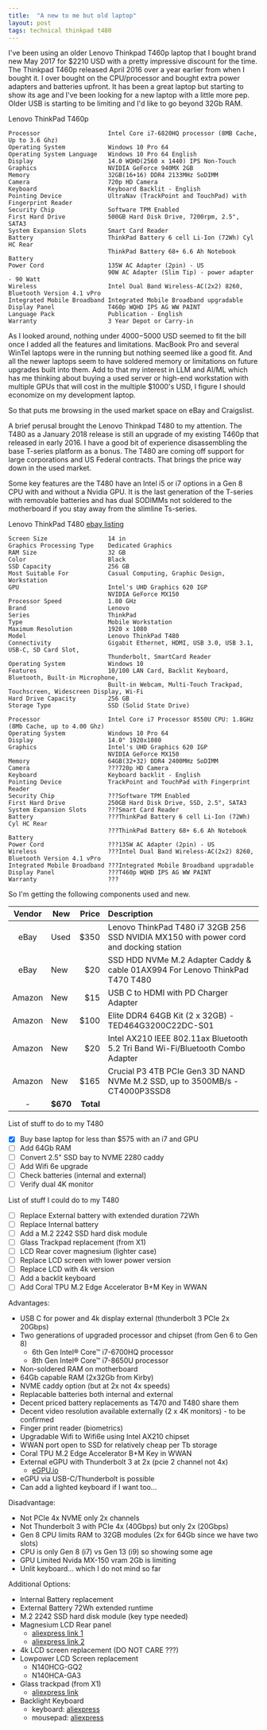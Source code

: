 ```yaml
---
title:  "A new to me but old laptop"
layout: post
tags: technical thinkpad t480
---
```


I've been using an older Lenovo Thinkpad T460p laptop that I bought brand new May 2017 for $2210 USD with a pretty impressive discount for the time. The Thinkpad T460p released April 2016 over a year earlier from when I bought it. I over bought on the CPU/processor and bought extra power adapters and batteries upfront. It has been a great laptop but starting to show its age and I've been looking for a new laptop with a little more pep. Older USB is starting to be limiting and I'd like to go beyond 32Gb RAM.

<!-- excerpt-end -->

Lenovo ThinkPad T460p

```text
Processor                   Intel Core i7-6820HQ processor (8MB Cache, Up to 3.6 Ghz)
Operating System            Windows 10 Pro 64
Operating System Language   Windows 10 Pro 64 English
Display                     14.0 WQHD(2560 x 1440) IPS Non-Touch
Graphics                    NVIDIA GeForce 940MX 2GB
Memory                      32GB(16+16) DDR4 2133MHz SoDIMM
Camera                      720p HD Camera
Keyboard                    Keyboard Backlit - English
Pointing Device             UltraNav (TrackPoint and TouchPad) with Fingerprint Reader
Security Chip               Software TPM Enabled
First Hard Drive            500GB Hard Disk Drive, 7200rpm, 2.5", SATA3
System Expansion Slots      Smart Card Reader
Battery                     ThinkPad Battery 6 cell Li-Ion (72Wh) Cyl HC Rear
                            ThinkPad Battery 68+ 6.6 Ah Notebook Battery
Power Cord                  135W AC Adapter (2pin) - US
                            90W AC Adapter (Slim Tip) - power adapter - 90 Watt
Wireless                    Intel Dual Band Wireless-AC(2x2) 8260, Bluetooth Version 4.1 vPro
Integrated Mobile Broadband Integrated Mobile Broadband upgradable
Display Panel               T460p WQHD IPS AG WW PAINT
Language Pack               Publication - English
Warranty                    3 Year Depot or Carry-in
```

As I looked around, nothing under $4000-$5000 USD seemed to fit the bill once I added all the features and limitations. MacBook Pro and several WinTel laptops were in the running but nothing seemed like a good fit. And all the newer laptops seem to have soldered memory or limitations on future upgrades built into them. Add to that my interest in LLM and AI/ML which has me thinking about buying a used server or high-end workstation with multiple GPUs that will cost in the multiple $1000's USD, I figure I should economize on my development laptop.

So that puts me browsing in the used market space on eBay and Craigslist.

A brief perusal brought the Lenovo Thinkpad T480 to my attention. The T480 as a January 2018 release is still an upgrade of my existing T460p that released in early 2016. I have a good bit of experience disassembling the base T-series platform as a bonus. The T480 are coming off support for large corporations and US Federal contracts. That brings the price way down in the used market.

Some key features are the T480 have an Intel i5 or i7 options in a Gen 8 CPU with and without a Nvidia GPU. It is the last generation of the T-series with removable batteries and has dual SODIMMs not soldered to the motherboard if you stay away from the slimline Ts-series.

Lenovo ThinkPad T480 [ebay listing](https://www.ebay.com/itm/204515238921)

```text
Screen Size                 14 in
Graphics Processing Type    Dedicated Graphics
RAM Size                    32 GB
Color                       Black
SSD Capacity                256 GB
Most Suitable For           Casual Computing, Graphic Design, Workstation
GPU                         Intel's UHD Graphics 620 IGP
                            NVIDIA GeForce MX150
Processor Speed             1.80 GHz
Brand                       Lenovo
Series                      ThinkPad
Type                        Mobile Workstation
Maximum Resolution          1920 x 1080
Model                       Lenovo ThinkPad T480
Connectivity                Gigabit Ethernet, HDMI, USB 3.0, USB 3.1, USB-C, SD Card Slot,
                            Thunderbolt, SmartCard Reader
Operating System            Windows 10
Features                    10/100 LAN Card, Backlit Keyboard, Bluetooth, Built-in Microphone,
                            Built-in Webcam, Multi-Touch Trackpad, Touchscreen, Widescreen Display, Wi-Fi
Hard Drive Capacity         256 GB
Storage Type                SSD (Solid State Drive)
```

```text
Processor                   Intel Core i7 Processor 8550U CPU: 1.8GHz (8Mb Cache, up to 4.00 Ghz)
Operating System            Windows 10 Pro 64
Display                     14.0" 1920x1080
Graphics                    Intel's UHD Graphics 620 IGP
                            NVIDIA GeForce MX150
Memory                      64GB(32+32) DDR4 2400MHz SoDIMM
Camera                      ???720p HD Camera
Keyboard                    Keyboard backlit - English
Pointing Device             TrackPoint and TouchPad with Fingerprint Reader
Security Chip               ???Software TPM Enabled
First Hard Drive            250GB Hard Disk Drive, SSD, 2.5", SATA3
System Expansion Slots      ???Smart Card Reader
Battery                     ???ThinkPad Battery 6 cell Li-Ion (72Wh) Cyl HC Rear
                            ???ThinkPad Battery 68+ 6.6 Ah Notebook Battery
Power Cord                  ???135W AC Adapter (2pin) - US
Wireless                    ???Intel Dual Band Wireless-AC(2x2) 8260, Bluetooth Version 4.1 vPro
Integrated Mobile Broadband ???Integrated Mobile Broadband upgradable
Display Panel               ???T460p WQHD IPS AG WW PAINT
Warranty                    ???
```

So I'm getting the following components used and new.

| Vendor | New | Price | Description |
| :--:   | --- | --:   | :-- |
| eBay   | Used | $350 | Lenovo ThinkPad T480 i7 32GB 256 SSD NVIDIA MX150 with power cord and docking station |
| eBay   | New |  $20  | SSD HDD NVMe M.2 Adapter Caddy & cable 01AX994 For Lenovo ThinkPad T470 T480 |
| Amazon | New |  $15  | USB C to HDMI with PD Charger Adapter |
| Amazon | New | $100  | Elite DDR4 64GB Kit (2 x 32GB) - TED464G3200C22DC-S01 |
| Amazon | New |  $20  | Intel AX210 IEEE 802.11ax Bluetooth 5.2 Tri Band Wi-Fi/Bluetooth Combo Adapter |
| Amazon | New | $165  | Crucial P3 4TB PCIe Gen3 3D NAND NVMe M.2 SSD, up to 3500MB/s - CT4000P3SSD8 |
| - | **$670** | **Total** | |

List of stuff to do to my T480

- [x] Buy base laptop for less than $575 with an i7 and GPU
- [ ] Add 64Gb RAM
- [ ] Convert 2.5" SSD bay to NVME 2280 caddy
- [ ] Add Wifi 6e upgrade
- [ ] Check batteries (internal and external)
- [ ] Verify dual 4K monitor

List of stuff I could do to my T480

- [ ] Replace External battery with extended duration 72Wh
- [ ] Replace Internal battery
- [ ] Add a M.2 2242 SSD hard disk module
- [ ] Glass Trackpad replacement (from X1)
- [ ] LCD Rear cover magnesium (lighter case)
- [ ] Replace LCD screen with lower power version
- [ ] Replace LCD with 4k version
- [ ] Add a backlit keyboard
- [ ] Add Coral TPU M.2 Edge Accelerator B+M Key in WWAN

Advantages:

- USB C for power and 4k display external (thunderbolt 3 PCIe 2x 20Gbps)
- Two generations of upgraded processor and chipset (from Gen 6 to Gen 8)
  - 6th Gen Intel® Core™ i7-6700HQ processor
  - 8th Gen Intel® Core™ i7-8650U processor
- Non-soldered RAM on motherboard
- 64Gb capable RAM (2x32Gb from Kirby)
- NVME caddy option (but at 2x not 4x speeds)
- Replacable batteries both internal and external
- Decent priced battery replacements as T470 and T480 share them
- Decent video resolution available externally (2 x 4K monitors) - to be confirmed
- Finger print reader (biometrics)
- Upgradable Wifi to Wifi6e using Intel AX210 chipset
- WWAN port open to SSD for relatively cheap per Tb storage
- Coral TPU M.2 Edge Accelerator B+M Key in WWAN
- External eGPU with Thunderbolt 3 at 2x (pcie 2 channel not 4x)
  - [eGPU.io](https://egpu.io/best-egpu-buyers-guide/)
- eGPU via USB-C/Thunderbolt is possible
- Can add a lighted keyboard if I want too...

Disadvantage:

- Not PCIe 4x NVME only 2x channels
- Not Thunderbolt 3 with PCIe 4x (40Gbps) but only 2x (20Gbps)
- Gen 8 CPU limits RAM to 32GB modules (2x for 64Gb since we have two slots)
- CPU is only Gen 8 (i7) vs Gen 13 (i9) so showing some age
- GPU Limited Nvida MX-150 vram 2Gb is limiting
- Unlit keyboard... which I do not mind so far

Additional Options:

- Internal Battery replacement
- External Battery 72Wh extended runtime
- M.2 2242 SSD hard disk module (key type needed)
- Magnesium LCD Rear panel
  - [aliexpress link 1](https://www.aliexpress.us/item/2255801116060677.html)
  - [aliexpress link 2](https://www.aliexpress.us/item/2255799959119176.html)
- 4k LCD screen replacement (DO NOT CARE ???)
- Lowpower LCD Screen replacement
  - N140HCG-GQ2
  - N140HCA-GA3
- Glass trackpad (from X1)
  - [aliexpress link](https://www.aliexpress.us/item/3256804384345671.html)
- Backlight Keyboard
  - keyboard: [aliexpress](https://www.aliexpress.com/item/4000321778497.html?spm=a2g0o.order_list.0.0.21ef1802zMF0vd)
  - mousepad: [aliexpress](https://www.aliexpress.com/item/1005003895081080.html?spm=a2g0o.order_list.0.0.21ef1802zMF0vd)
